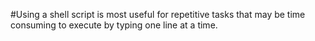 #Using a shell script is most useful for repetitive tasks that may be time consuming to execute by typing one line at a time.
